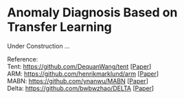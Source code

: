 # Anomaly Diagnosis Based on Transfer Learning

Under Construction ...

Reference:  
Tent: https://github.com/DequanWang/tent [[Paper](https://arxiv.org/abs/2006.10726)]  
ARM: https://github.com/henrikmarklund/arm [[Paper](https://proceedings.neurips.cc/paper/2021/hash/c705112d1ec18b97acac7e2d63973424-Abstract.html)]  
MABN: https://github.com/ynanwu/MABN [[Paper](https://arxiv.org/abs/2312.10165)]  
Delta: https://github.com/bwbwzhao/DELTA [[Paper](https://arxiv.org/abs/2301.13018)]
